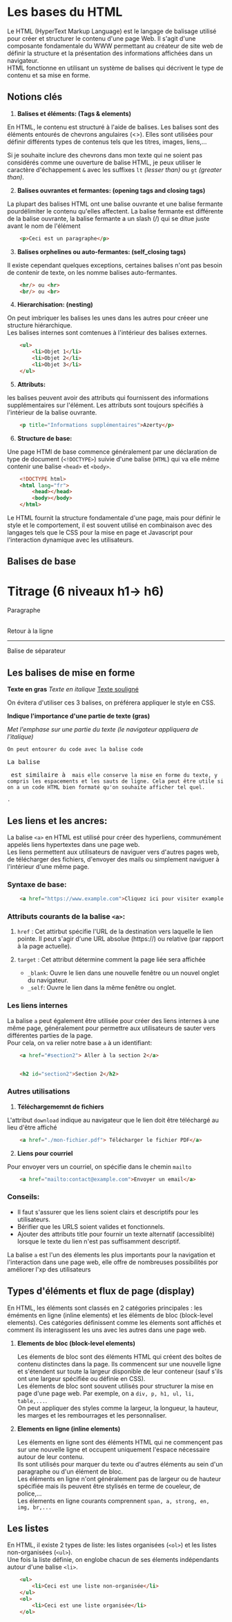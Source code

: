 # Les bases du HTML

Le HTML (HyperText Markup Language) est le langage de balisage utilisé pour créer et structurer le contenu d'une page Web. Il s'agit d'une composante fondamentale du WWW permettant au créateur de site web de définir la structure et la présentation des informations affichées dans un navigateur.  
HTML fonctionne en utilisant un système de balises qui décrivent le type de contenu et sa mise en forme. 

## Notions clés

1. **Balises et éléments: (Tags & elements)**

En HTML, le contenu est structuré à l'aide de balises. Les balises sont des éléments entourés de chevrons angulaires (<>). Elles sont utilisées pour définir différents types de contenus tels que les titres, images, liens,...

Si je souhaite inclure des chevrons dans mon texte qui ne soient pas considérés comme une ouverture de balise HTML, je peux utiliser le caractère d'échappement `&` avec les suffixes `lt` *(lesser than)* ou `gt` *(greater than)*.

2. **Balises ouvrantes et fermantes: (opening tags and closing tags)**

La plupart des balises HTML ont une balise ouvrante et une balise fermante pourdélimiter le contenu qu'elles affectent. La balise fermante est différente de la balise ouvrante, la balise fermante a un slash (/) qui se ditue juste avant le nom de l'élément

```html
    <p>Ceci est un paragraphe</p>
```

3. **Balises orphelines ou auto-fermantes: (self_closing tags)**

Il existe cependant quelques exceptions, certaines balises n'ont pas besoin de contenir de texte, on les nomme balises auto-fermantes.  

```html
    <hr/> ou <hr>
    <br/> ou <br>
```

4. **Hierarchisation: (nesting)**

On peut imbriquer les balises les unes dans les autres pour créeer une structure hiérarchique.  
Les balises internes sont comtenues à l'intérieur des balises externes.

```html
    <ul>
        <li>Objet 1</li>
        <li>Objet 2</li>
        <li>Objet 3</li>
    </ul>
```

5. **Attributs:**

les balises peuvent avoir des attributs qui fournissent des informations supplémentaires sur l'élément. Les attributs sont toujours spécifiés à l'intérieur de la balise ouvrante.

```html
    <p title="Informations supplémentaires">Azerty</p>
```

6. **Structure de base:**

Une page HTMl de base commence généralement par une déclaration de type de document (`<!DOCTYPE>`) suivie d'une balise (`HTML`) qui va elle même contenir une balise `<head>` et `<body>`.

```html
    <!DOCTYPE html>
    <html lang="fr">
        <head></head>
        <body></body>
    </html>
```
Le HTML fournit la structure fondamentale d'une page, mais pour définir le style et le comportement, il est souvent utilisé en combinaison avec des langages tels que le CSS pour la mise en page et Javascript pour l'interaction dynamique avec les utilisateurs.

## Balises de base

<h1>Titrage (6 niveaux h1-> h6)</h1>
<p>Paragraphe</p>
<br />Retour à la ligne
<hr />Balise de séparateur

## Les balises de mise en forme

<b>Texte en gras</b> 
<i>Texte en italique</i> 
<u>Texte souligné</u>

On évitera d'utiliser ces 3 balises, on préférera appliquer le style en CSS.

<strong>Indique l'importance d'une partie de texte (gras)</strong>  

<em>Met l'emphase sur une partie du texte (le navigateur appliquera de l'italique)</em>  

<code>On peut entourer du code avec la balise code</code>
<pre>La balise <pre> est similaire à <code> mais elle conserve la mise en forme du texte, y compris les espacements et les sauts de ligne. Cela peut être utile si on a un code HTML bien formaté qu'on souhaite afficher tel quel.</pre>.</pre></code>

## Les liens et les ancres:

La balise `<a>` en HTML est utilisé pour créer des hyperliens, communément appelés liens hypertextes dans une page web.  
Les liens permettent aux utilisateurs de naviguer vers d'autres pages web, de télécharger des fichiers, d'envoyer des mails ou simplement naviguer à l'intérieur d'une même page.

### Syntaxe de base: 

```html
    <a href="https://www.example.com">Cliquez ici pour visiter example.com</a>
```

### Attributs courants de la balise `<a>`:

1. `href` : Cet attirbut spécifie l'URL de la destination vers laquelle le lien pointe. Il peut s'agir d'une URL absolue (https://) ou relative (par rapport à la page actuelle).

2. `target` : Cet attribut détermine comment la page liée sera affichée  
    - `_blank`: Ouvre le lien dans une nouvelle fenêtre ou un nouvel onglet du navigateur.
    - `_self`: Ouvre le lien dans la même fenêtre ou onglet.

### Les liens internes

La balise `a` peut également être utilisée pour créer des liens internes à une même page, généralement pour permettre aux utilisateurs de sauter vers différentes parties de la page.  
Pour cela, on va relier notre base `a` à un identifiant:

```html
    <a href="#section2"> Aller à la section 2</a>


    <h2 id="section2">Section 2</h2>
```

### Autres utilisations

1. **Téléchargememnt de fichiers**

L'attribut `download` indique au navigateur que le lien doit être téléchargé au lieu d'être affiché

```html
    <a href="./mon-fichier.pdf"> Télécharger le fichier PDF</a>
```

2. **Liens pour courriel**

Pour envoyer vers un courriel, on spécifie dans le chemin `mailto`

```html
    <a href="mailto:contact@example.com">Envoyer un email</a>
```

### Conseils:

- Il faut s'assurer que les liens soient clairs et descriptifs pour les utilisateurs.
- Bérifier que les URLS soient valides et fonctionnels.
- Ajouter des attributs title pour fournir un texte alternatif (accessiblité) lorsque le texte du lien n'est pas suffisamment descriptif.

La balise `a` est l'un des élements les plus importants pour la navigation et l'interaction dans une page web, elle offre de nombreuses possibilités por améliorer l'xp des utilisateurs


## Types d'éléments et flux de page (display)

En HTML, les éléments sont classés en 2 catégories principales : les éméments en ligne (inline elements) et les éléments de bloc (block-level elements). Ces catégories définissent comme les élements sont affichés et comment ils interagissent les uns avec les autres dans une page web. 

1. **Elements de bloc (block-level elements)**

    Les élements de bloc sont des éléments HTML qui créent des boîtes de contenu distinctes dans la page. Ils commencent sur une nouvelle ligne et s'étendent sur toute la largeur disponible de leur conteneur (sauf s'ils ont une largeur spécifiée ou définie en CSS).  
    Les élements de bloc sont souvent utilisés pour structurer la mise en page d'une page web.
    Par exemple, on a `div, p, h1, ul, li, table,...`.  
    On peut appliquer des styles comme la largeur, la longueur, la hauteur, les marges et les rembourrages et les personnaliser.

2. **Elements en ligne (inline elements)**

    Les élements en ligne sont des éléments HTML qui ne commençent pas sur une nouvelle ligne et occupent uniquement l'espace nécessaire autour de leur contenu.  
    Ils sont utilisés pour marquer du texte ou d'autres éléments au sein d'un paragraphe ou d'un élément de bloc.  
    Les éléments en ligne n'ont généralement pas de largeur ou de hauteur spécifiée mais ils peuvent être stylisés en terme de coueleur, de police,...  
    Les élements en ligne courants comprennent `span, a, strong, en, img, br,...`


## Les listes

En HTML, il existe 2 types de liste: les listes organisées (`<ol>`) et les listes non-organisées (`<ul>`).  
Une fois la liste définie, on englobe chacun de ses élements indépendants autour d'une balise `<li>`.

```html
    <ul>
        <li>Ceci est une liste non-organisée</li>
    </ul>
    <ol>
        <li>Ceci est une liste organisée</li>
    </ol>
```